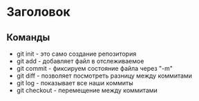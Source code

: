 # Заголовок 
## Команды
* git init - это само создание репозитория 
* git add - добавляет файл в отслеживаемое 
* git commit - фиксируем состояние файла через "-m"
* git diff - позволяет посмотреть  разницу между коммитами 
* git log - показывает все наши коммиты
* git checkout - перемещение между коммитами 
